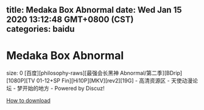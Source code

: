 
title: Medaka Box Abnormal
date: Wed Jan 15 2020 13:12:48 GMT+0800 (CST)    
categories: baidu
---

# Medaka Box Abnormal
size: 0
 [百度][philosophy-raws][最强会长黑神 Abnormal/第二季][BDrip][1080P][TV 01-12+SP Fin][Hi10P][MKV][rev2][19G] - 高清资源区 - 天使动漫论坛 - 梦开始的地方 - Powered by Discuz!
 

[How to download](https://bpcam.bemobtrk.com/go/2ceec3aa-1ca2-46d6-b9ff-aaa5c184517c?jno=381)